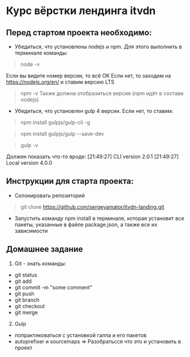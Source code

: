 # Курс вёрстки лендинга itvdn

## Перед стартом проекта необходимо:

* Убедиться, что установлены nodejs и npm. Для этого выполнить в терминале команды:

> node -v

Если вы видите номер версии, то всё ОК
Если нет, то заходим на https://nodejs.org/en/ и ставим версию LTS

> npm -v
Также должна отобразиться версия (npm идёт в составе nodejs)

* Убедиться, что установлен gulp 4 версии. Если нет, то ставим:

> npm install gulpjs/gulp-cli -g

> npm install gulpjs/gulp --save-dev

> gulp -v

Должен показать что-то вроде:
[21:49:27] CLI version 2.0.1
[21:49:27] Local version 4.0.0

## Инструкции для старта проекта:
* Склонировать репозиторий
> git clone https://github.com/sergeyamator/itvdn-landing.git

* Запустить команду npm install в терминале, которая установит все пакеты, указанные в файле package.json, а также все их зависимости


## Домашнее задание
1. Git - знать команды:
- git status
- git add
- git commit -m "some comment"
- git push
- git branch
- git checkout
- git merge

2. Gulp 
- попрактиковаться с установкой галпа и его пакетов
- autoprefixer и sourcemaps => Разобратьсся что это и установить в проект







